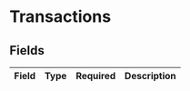 # Transactions


## Fields

| Field       | Type        | Required    | Description |
| ----------- | ----------- | ----------- | ----------- |